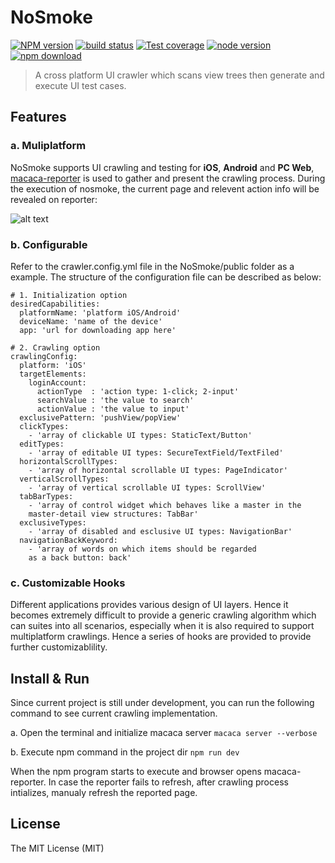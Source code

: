 # NoSmoke

[![NPM version][npm-image]][npm-url]
[![build status][travis-image]][travis-url]
[![Test coverage][coveralls-image]][coveralls-url]
[![node version][node-image]][node-url]
[![npm download][download-image]][download-url]

[npm-image]: https://img.shields.io/npm/v/nosmoke.svg?style=flat-square
[npm-url]: https://npmjs.org/package/nosmoke
[travis-image]: https://img.shields.io/travis/macacajs/NoSmoke.svg?style=flat-square
[travis-url]: https://travis-ci.org/macacajs/NoSmoke
[coveralls-image]: https://img.shields.io/coveralls/macacajs/NoSmoke.svg?style=flat-square
[coveralls-url]: https://coveralls.io/r/macacajs/NoSmoke?branch=master
[node-image]: https://img.shields.io/badge/node.js-%3E=_7-green.svg?style=flat-square
[node-url]: http://nodejs.org/download/
[download-image]: https://img.shields.io/npm/dm/nosmoke.svg?style=flat-square
[download-url]: https://npmjs.org/package/nosmoke

> A cross platform UI crawler which scans view trees then generate and execute UI test cases.

## Features
### a. Muliplatform
NoSmoke supports UI crawling and testing for **iOS**, **Android** and **PC Web**, [macaca-reporter](https://github.com/macacajs/macaca-reporter) is used to gather and present the crawling process. During the execution of nosmoke, the current page and relevent action info will be revealed on reporter:

![alt text](https://testerhome.com/uploads/photo/2017/cdb5f513-ebb3-44f4-b0de-a5b8d29647b1.gif!large)

### b. Configurable 
Refer to the crawler.config.yml file in the NoSmoke/public folder as a example. The structure of the configuration file can be described as below:

```
# 1. Initialization option
desiredCapabilities:
  platformName: 'platform iOS/Android'
  deviceName: 'name of the device'
  app: 'url for downloading app here'

# 2. Crawling option
crawlingConfig:
  platform: 'iOS'
  targetElements:
    loginAccount:
      actionType  : 'action type: 1-click; 2-input'
      searchValue : 'the value to search'
      actionValue : 'the value to input'
  exclusivePattern: 'pushView/popView'
  clickTypes: 
    - 'array of clickable UI types: StaticText/Button'
  editTypes:
    - 'array of editable UI types: SecureTextField/TextFiled'
  horizontalScrollTypes:
    - 'array of horizontal scrollable UI types: PageIndicator'
  verticalScrollTypes:
    - 'array of vertical scrollable UI types: ScrollView'
  tabBarTypes:
    - 'array of control widget which behaves like a master in the 
    master-detail view structures: TabBar'
  exclusiveTypes:
    - 'array of disabled and esclusive UI types: NavigationBar'
  navigationBackKeyword:
    - 'array of words on which items should be regarded 
    as a back button: back'
```

### c. Customizable Hooks
Different applications provides various design of UI layers. Hence it becomes extremely difficult to provide a generic crawling algorithm which can suites into all scenarios, especially when it is also required to support multiplatform crawlings. Hence a series of hooks are provided to provide further customizablility. 

## Install & Run
Since current project is still under development, you can run the following command to see current crawling implementation.

a. Open the terminal and initialize macaca server `macaca server --verbose`

b. Execute npm command in the project dir `npm run dev`

When the npm program starts to execute and browser opens macaca-reporter. In case the reporter fails to refresh, after crawling process intializes, manualy refresh the reported page.

## License

The MIT License (MIT)
